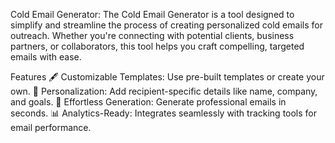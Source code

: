 Cold Email Generator:
The Cold Email Generator is a tool designed to simplify and streamline the process of creating personalized cold emails for outreach. Whether you're connecting with potential clients, business partners, or collaborators, this tool helps you craft compelling, targeted emails with ease.

Features
🖋 Customizable Templates: Use pre-built templates or create your own.
🤝 Personalization: Add recipient-specific details like name, company, and goals.
🚀 Effortless Generation: Generate professional emails in seconds.
📊 Analytics-Ready: Integrates seamlessly with tracking tools for email performance.
